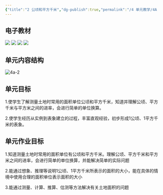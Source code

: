 ```yaml
---
{"title":"2 公顷和平方千米","dg-publish":true,"permalink":"/4 单元教学/4A 四上/2 公顷和平方千米/","dgPassFrontmatter":true,"noteIcon":""}
---
```



## 电子教材

<p class="grid-4">
	<img loading="lazy" decoding="async" src="https://download.pep.com.cn/xsxjc/22xjcsx41x/files/mobile/40.jpg">
	<img loading="lazy" decoding="async" src="https://download.pep.com.cn/xsxjc/22xjcsx41x/files/mobile/41.jpg">
	<img loading="lazy" decoding="async" src="https://download.pep.com.cn/xsxjc/22xjcsx41x/files/mobile/42.jpg">
	<img loading="lazy" decoding="async" src="https://download.pep.com.cn/xsxjc/22xjcsx41x/files/mobile/43.jpg">
</p>

## 单元内容结构

![4a-2](https://r2.edui123.com/2023/05/4a-2.png)

## 单元目标

1.使学生了解测量土地时常用的面积单位公顷和平方千米，知道并理解公顷、平方千米与平方米之间的进率，会进行简单的单位换算。

2.使学生经历从实例到表象建立的过程，丰富直观经验，初步形成1公顷、1平方千米的表象。

## 单元作业目标

1.知道测量土地时常用的面积单位有公顷和平方千米。理解公顷、平方千米和平方米之间的进率，会进行简单的单位换算，并能解决简单的实际问题

2.能通过想象、推理等说明1公顷、1平方千米所表示的面积的大小，能在具体的情境中使用合理的面积单位表示面积的大小

3.能通过测量、计算、推算、估测等方法解决有关土地面积的问题

